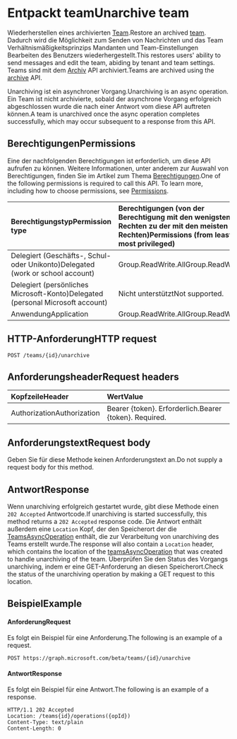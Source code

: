 # <a name="unarchive-team"></a><span data-ttu-id="7d53b-101">Entpackt team</span><span class="sxs-lookup"><span data-stu-id="7d53b-101">Unarchive team</span></span>



<span data-ttu-id="7d53b-102">Wiederherstellen eines archivierten [Team](../resources/team.md).</span><span class="sxs-lookup"><span data-stu-id="7d53b-102">Restore an archived [team](../resources/team.md).</span></span> <span data-ttu-id="7d53b-103">Dadurch wird die Möglichkeit zum Senden von Nachrichten und das Team Verhältnismäßigkeitsprinzips Mandanten und Team-Einstellungen Bearbeiten des Benutzers wiederhergestellt.</span><span class="sxs-lookup"><span data-stu-id="7d53b-103">This restores users' ability to send messages and edit the team, abiding by tenant and team settings.</span></span> <span data-ttu-id="7d53b-104">Teams sind mit dem [Archiv](team_archive.md) API archiviert.</span><span class="sxs-lookup"><span data-stu-id="7d53b-104">Teams are archived using the [archive](team_archive.md) API.</span></span>

<span data-ttu-id="7d53b-105">Unarchiving ist ein asynchroner Vorgang.</span><span class="sxs-lookup"><span data-stu-id="7d53b-105">Unarchiving is an async operation.</span></span> <span data-ttu-id="7d53b-106">Ein Team ist nicht archivierte, sobald der asynchrone Vorgang erfolgreich abgeschlossen wurde die nach einer Antwort vom diese API auftreten können.</span><span class="sxs-lookup"><span data-stu-id="7d53b-106">A team is unarchived once the async operation completes successfully, which may occur subsequent to a response from this API.</span></span>

## <a name="permissions"></a><span data-ttu-id="7d53b-107">Berechtigungen</span><span class="sxs-lookup"><span data-stu-id="7d53b-107">Permissions</span></span>
<span data-ttu-id="7d53b-p103">Eine der nachfolgenden Berechtigungen ist erforderlich, um diese API aufrufen zu können. Weitere Informationen, unter anderem zur Auswahl von Berechtigungen, finden Sie im Artikel zum Thema [Berechtigungen](../../../concepts/permissions_reference.md).</span><span class="sxs-lookup"><span data-stu-id="7d53b-p103">One of the following permissions is required to call this API. To learn more, including how to choose permissions, see [Permissions](../../../concepts/permissions_reference.md).</span></span>

|<span data-ttu-id="7d53b-110">Berechtigungstyp</span><span class="sxs-lookup"><span data-stu-id="7d53b-110">Permission type</span></span>      | <span data-ttu-id="7d53b-111">Berechtigungen (von der Berechtigung mit den wenigsten Rechten zu der mit den meisten Rechten)</span><span class="sxs-lookup"><span data-stu-id="7d53b-111">Permissions (from least to most privileged)</span></span>              |
|:--------------------|:---------------------------------------------------------|
|<span data-ttu-id="7d53b-112">Delegiert (Geschäfts-, Schul- oder Unikonto)</span><span class="sxs-lookup"><span data-stu-id="7d53b-112">Delegated (work or school account)</span></span> | <span data-ttu-id="7d53b-113">Group.ReadWrite.All</span><span class="sxs-lookup"><span data-stu-id="7d53b-113">Group.ReadWrite.All</span></span>    |
|<span data-ttu-id="7d53b-114">Delegiert (persönliches Microsoft-Konto)</span><span class="sxs-lookup"><span data-stu-id="7d53b-114">Delegated (personal Microsoft account)</span></span> | <span data-ttu-id="7d53b-115">Nicht unterstützt</span><span class="sxs-lookup"><span data-stu-id="7d53b-115">Not supported.</span></span>    |
|<span data-ttu-id="7d53b-116">Anwendung</span><span class="sxs-lookup"><span data-stu-id="7d53b-116">Application</span></span> | <span data-ttu-id="7d53b-117">Group.ReadWrite.All</span><span class="sxs-lookup"><span data-stu-id="7d53b-117">Group.ReadWrite.All</span></span>    |

## <a name="http-request"></a><span data-ttu-id="7d53b-118">HTTP-Anforderung</span><span class="sxs-lookup"><span data-stu-id="7d53b-118">HTTP request</span></span>
<!-- { "blockType": "ignored" } -->
```http
POST /teams/{id}/unarchive
```

## <a name="request-headers"></a><span data-ttu-id="7d53b-119">Anforderungsheader</span><span class="sxs-lookup"><span data-stu-id="7d53b-119">Request headers</span></span>
| <span data-ttu-id="7d53b-120">Kopfzeile</span><span class="sxs-lookup"><span data-stu-id="7d53b-120">Header</span></span>       | <span data-ttu-id="7d53b-121">Wert</span><span class="sxs-lookup"><span data-stu-id="7d53b-121">Value</span></span> |
|:---------------|:--------|
| <span data-ttu-id="7d53b-122">Authorization</span><span class="sxs-lookup"><span data-stu-id="7d53b-122">Authorization</span></span>  | <span data-ttu-id="7d53b-p104">Bearer {token}. Erforderlich.</span><span class="sxs-lookup"><span data-stu-id="7d53b-p104">Bearer {token}. Required.</span></span>  |

## <a name="request-body"></a><span data-ttu-id="7d53b-125">Anforderungstext</span><span class="sxs-lookup"><span data-stu-id="7d53b-125">Request body</span></span>
<span data-ttu-id="7d53b-126">Geben Sie für diese Methode keinen Anforderungstext an.</span><span class="sxs-lookup"><span data-stu-id="7d53b-126">Do not supply a request body for this method.</span></span>

## <a name="response"></a><span data-ttu-id="7d53b-127">Antwort</span><span class="sxs-lookup"><span data-stu-id="7d53b-127">Response</span></span>

<span data-ttu-id="7d53b-128">Wenn unarchiving erfolgreich gestartet wurde, gibt diese Methode einen `202 Accepted` Antwortcode.</span><span class="sxs-lookup"><span data-stu-id="7d53b-128">If unarchiving is started successfully, this method returns a `202 Accepted` response code.</span></span> <span data-ttu-id="7d53b-129">Die Antwort enthält außerdem eine `Location` Kopf, der den Speicherort der die [TeamsAsyncOperation](../resources/teamsasyncoperation.md) enthält, die zur Verarbeitung von unarchiving des Teams erstellt wurde.</span><span class="sxs-lookup"><span data-stu-id="7d53b-129">The response will also contain a `Location` header, which contains the location of the [teamsAsyncOperation](../resources/teamsasyncoperation.md) that was created to handle unarchiving of the team.</span></span> <span data-ttu-id="7d53b-130">Überprüfen Sie den Status des Vorgangs unarchiving, indem er eine GET-Anforderung an diesen Speicherort.</span><span class="sxs-lookup"><span data-stu-id="7d53b-130">Check the status of the unarchiving operation by making a GET request to this location.</span></span>

## <a name="example"></a><span data-ttu-id="7d53b-131">Beispiel</span><span class="sxs-lookup"><span data-stu-id="7d53b-131">Example</span></span>
#### <a name="request"></a><span data-ttu-id="7d53b-132">Anforderung</span><span class="sxs-lookup"><span data-stu-id="7d53b-132">Request</span></span>
<span data-ttu-id="7d53b-133">Es folgt ein Beispiel für eine Anforderung.</span><span class="sxs-lookup"><span data-stu-id="7d53b-133">The following is an example of a request.</span></span>
<!-- {
  "blockType": "ignored",
  "name": "unarchive_team"
}-->
```http
POST https://graph.microsoft.com/beta/teams/{id}/unarchive
```

#### <a name="response"></a><span data-ttu-id="7d53b-134">Antwort</span><span class="sxs-lookup"><span data-stu-id="7d53b-134">Response</span></span>
<span data-ttu-id="7d53b-135">Es folgt ein Beispiel für eine Antwort.</span><span class="sxs-lookup"><span data-stu-id="7d53b-135">The following is an example of a response.</span></span>
```http
HTTP/1.1 202 Accepted
Location: /teams{id}/operations({opId})
Content-Type: text/plain
Content-Length: 0
```

<!-- uuid: 9a9bb83f-6f35-4426-bb04-73ca43ad6cc8
2015-10-25 14:57:30 UTC -->
<!-- {
  "type": "#page.annotation",
  "description": "Unarchive team",
  "keywords": "",
  "section": "documentation",
  "tocPath": ""
}-->
